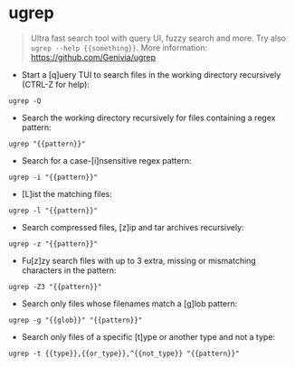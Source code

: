 # ugrep

> Ultra fast search tool with query UI, fuzzy search and more.
> Try also `ugrep --help {{something}}`.
> More information: <https://github.com/Genivia/ugrep>

- Start a [q]uery TUI to search files in the working directory recursively (CTRL-Z for help):

`ugrep -Q`

- Search the working directory recursively for files containing a regex pattern:

`ugrep "{{pattern}}"`

- Search for a case-[i]nsensitive regex pattern:

`ugrep -i "{{pattern}}"`

- [L]ist the matching files:

`ugrep -l "{{pattern}}"`

- Search compressed files, [z]ip and tar archives recursively:

`ugrep -z "{{pattern}}"`

- Fu[z]zy search files with up to 3 extra, missing or mismatching characters in the pattern:

`ugrep -Z3 "{{pattern}}"`

- Search only files whose filenames match a [g]lob pattern:

`ugrep -g "{{glob}}" "{{pattern}}"`

- Search only files of a specific [t]ype or another type and not a type:

`ugrep -t {{type}},{{or_type}},^{{not_type}} "{{pattern}}"`
